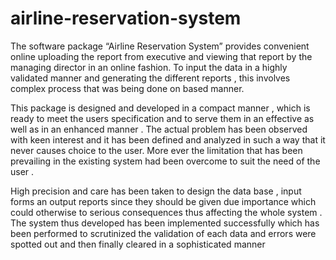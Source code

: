 # airline-reservation-system
The software package “Airline Reservation System” provides convenient online uploading the report from executive and viewing that report by the managing director in an online fashion.
 To input the data in a highly validated manner and generating the different reports , this involves complex process that was being done on based manner.

 This package is designed and developed in a compact manner , which is ready to meet the users specification and to serve them in an effective as well as in an enhanced manner . The actual problem has been observed with keen interest and it has been defined and analyzed in such a way that it never causes choice to the user.  More ever the limitation that has been prevailing in the existing system had been overcome to suit the need of the user . 

High precision and care has been taken to design the data base , input forms an output reports since they should be given due importance which could otherwise to serious consequences thus affecting the whole system . The system thus developed has been implemented successfully which has been performed to scrutinized  the validation of each data and errors were spotted out and then finally cleared in a sophisticated manner 
